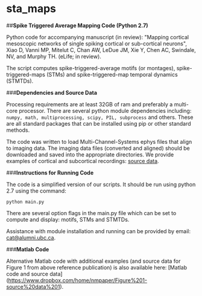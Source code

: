 # sta_maps
##**Spike Triggered Average Mapping Code (Python 2.7)**

Python code for accompanying manuscript (in review): "Mapping cortical mesoscopic networks of single spiking cortical or sub-cortical neurons", Xiao D, Vanni MP, Mitelut C, Chan AW, LeDue JM, Xie Y, Chen AC, Swindale, NV, and Murphy TH. (eLife; in review).

The script computes spike-triggered-average motifs (or montages), spike-triggered-maps (STMs) and spike-triggered-map temporal dynamics (STMTDs). 



###**Dependencies and Source Data**

Processing requirements are at least 32GB of ram and preferably a multi-core processor. There are several python module dependencies including: `numpy, math, multiprocessing, scipy, PIL, subprocess` and others. These are all standard packages that can be installed using pip or other standard methods.

The code was written to load Multi-Channel-Systems ephys files that align to imaging data. The imaging data files (converted and aligned) should be downloaded and saved into the appropriate directories. We provide examples of cortical and subcortical recordings: [source data](https://www.dropbox.com/sh/chet957crw41267/AADgke5NMnM__f4L4PDaK4QHa?dl=0).


###**Instructions for Running Code**

The code is a simplified version of our scripts. It should be run using python 2.7 using the command:

`python main.py`

There are several option flags in the main.py file which can be set to compute and display: motifs, STMs and STMTDs. 

Assistance with module installation and running can be provided by email: cat@alumni.ubc.ca.


###**Matlab Code**

Alternative Matlab code with additional examples (and source data for Figure 1 from above reference publication) is also available here: [Matlab code and source data] (https://www.dropbox.com/home/nmpaper/Figure%201-source%20data%201).
